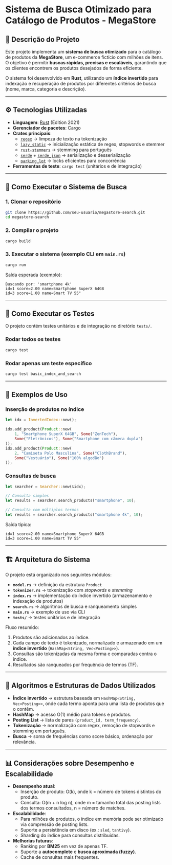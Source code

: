 # Sistema de Busca Otimizado para Catálogo de Produtos - MegaStore

## 📌 Descrição do Projeto
Este projeto implementa um **sistema de busca otimizado** para o catálogo de produtos da **MegaStore**, um e-commerce fictício com milhões de itens.  
O objetivo é permitir **buscas rápidas, precisas e escaláveis**, garantindo que os clientes encontrem os produtos desejados de forma eficiente.  

O sistema foi desenvolvido em **Rust**, utilizando um **índice invertido** para indexação e recuperação de produtos por diferentes critérios de busca (nome, marca, categoria e descrição).

---

## ⚙️ Tecnologias Utilizadas
- **Linguagem**: [Rust](https://www.rust-lang.org/) (Edition 2021)  
- **Gerenciador de pacotes**: Cargo  
- **Crates principais**:
  - [`regex`](https://crates.io/crates/regex) → limpeza de texto na tokenização  
  - [`lazy_static`](https://crates.io/crates/lazy_static) → inicialização estática de regex, stopwords e stemmer  
  - [`rust-stemmers`](https://crates.io/crates/rust-stemmers) → stemming para português  
  - [`serde`](https://crates.io/crates/serde) + [`serde_json`](https://crates.io/crates/serde_json) → serialização e desserialização  
  - [`parking_lot`](https://crates.io/crates/parking_lot) → locks eficientes para concorrência  
- **Ferramentas de teste**: `cargo test` (unitários e de integração)

---

## 🚀 Como Executar o Sistema de Busca

### 1. Clonar o repositório
```bash
git clone https://github.com/seu-usuario/megastore-search.git
cd megastore-search
```

### 2. Compilar o projeto
```bash
cargo build
```

### 3. Executar o sistema (exemplo CLI em `main.rs`)
```bash
cargo run
```

Saída esperada (exemplo):
```
Buscando por: 'smartphone 4k'
id=1 score=2.00 name=Smartphone SuperX 64GB
id=3 score=1.00 name=Smart TV 55"
```

---

## 🧪 Como Executar os Testes
O projeto contém testes unitários e de integração no diretório `tests/`.

### Rodar todos os testes
```bash
cargo test
```

### Rodar apenas um teste específico
```bash
cargo test basic_index_and_search
```

---

## 📖 Exemplos de Uso

### Inserção de produtos no índice
```rust
let idx = InvertedIndex::new();

idx.add_product(Product::new(
    1, "Smartphone SuperX 64GB", Some("ZenTech"),
    Some("Eletrônicos"), Some("Smartphone com câmera dupla")
));
idx.add_product(Product::new(
    2, "Camiseta Polo Masculina", Some("ClothBrand"),
    Some("Vestuário"), Some("100% algodão")
));
```

### Consultas de busca
```rust
let searcher = Searcher::new(&idx);

// Consulta simples
let results = searcher.search_products("smartphone", 10);

// Consulta com múltiplos termos
let results = searcher.search_products("smartphone 4k", 10);
```

Saída típica:
```
id=1 score=2.00 name=Smartphone SuperX 64GB
id=3 score=1.00 name=Smart TV 55"
```

---

## 🏗️ Arquitetura do Sistema
O projeto está organizado nos seguintes módulos:

- **`model.rs`** → definição da estrutura `Product`  
- **`tokenizer.rs`** → tokenização com *stopwords* e *stemming*  
- **`index.rs`** → implementação do índice invertido (armazenamento e indexação de produtos)  
- **`search.rs`** → algoritmos de busca e ranqueamento simples  
- **`main.rs`** → exemplo de uso via CLI  
- **`tests/`** → testes unitários e de integração  

Fluxo resumido:
1. Produtos são adicionados ao índice.  
2. Cada campo de texto é tokenizado, normalizado e armazenado em um **índice invertido** (`HashMap<String, Vec<Posting>>`).  
3. Consultas são tokenizadas da mesma forma e comparadas contra o índice.  
4. Resultados são ranqueados por frequência de termos (TF).  

---

## 🧩 Algoritmos e Estruturas de Dados Utilizados
- **Índice invertido** → estrutura baseada em `HashMap<String, Vec<Posting>>`, onde cada termo aponta para uma lista de produtos que o contêm.  
- **HashMap** → acesso O(1) médio para tokens e produtos.  
- **Posting List** → lista de pares `(product_id, term_frequency)`.  
- **Tokenização** → normalização com regex, remoção de stopwords e stemming em português.  
- **Busca** → soma de frequências como score básico, ordenação por relevância.  

---

## 📊 Considerações sobre Desempenho e Escalabilidade
- **Desempenho atual**:
  - Inserção de produto: O(k), onde k = número de tokens distintos do produto.  
  - Consulta: O(m + n log n), onde m = tamanho total das posting lists dos termos consultados, n = número de matches.  
- **Escalabilidade**:
  - Para milhões de produtos, o índice em memória pode ser otimizado via compressão de posting lists.  
  - Suporte a persistência em disco (ex.: `sled`, `tantivy`).  
  - Sharding do índice para consultas distribuídas.  
- **Melhorias futuras**:
  - Ranking por **BM25** em vez de apenas TF.  
  - Suporte a **autocomplete** e **busca aproximada (fuzzy)**.  
  - Cache de consultas mais frequentes.  
